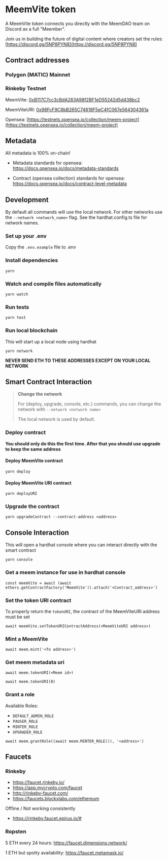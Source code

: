 # MeemVite token

A MeemVite token connects you directly with the MeemDAO team on Discord as a full "Meember".

Join us in building the future of digital content where creators set the rules: [https://discord.gg/5NP8PYN8](https://discord.gg/5NP8PYN8)

## Contract addresses

### Polygon (MATIC) Mainnet



### Rinkeby Testnet

MeemVite: [0xB117C7cc3cBdA283A98f2BF1eD55242d5d438bc2](https://rinkeby.etherscan.io/address/0xB117C7cc3cBdA283A98f2BF1eD55242d5d438bc2)

MeemViteURI: [0x98FcF9C8bB265C74818F5eC4fC067e564304361a](https://rinkeby.etherscan.io/address/0x98FcF9C8bB265C74818F5eC4fC067e564304361a)

Opensea: [https://testnets.opensea.io/collection/meem-project](https://testnets.opensea.io/collection/meem-project)

## Metadata

All metadata is 100% on-chain!

* Metadata standards for opensea: https://docs.opensea.io/docs/metadata-standards

* Contract (opensea collection) standards for opensea: https://docs.opensea.io/docs/contract-level-metadata

## Development

By default all commands will use the local network. For other networks use the ```--network <network_name>``` flag. See the hardhat.config.ts file for network names.

### Set up your .env

Copy the `.env.example` file to .env

### Install dependencies

```yarn```

### Watch and compile files automatically

```yarn watch```

### Run tests

```yarn test```

### Run local blockchain

This will start up a local node using hardhat

```yarn network```

**NEVER SEND ETH TO THESE ADDRESSES EXCEPT ON YOUR LOCAL NETWORK**

## Smart Contract Interaction

> **Change the network**
>
> For (deploy, upgrade, console, etc.) commands, you can change the network with `--network <network name>`
>
> The local network is used by default.

### Deploy contract

**You should only do this the first time. After that you should use upgrade to keep the same address**

#### Deploy MeemVite contract

```yarn deploy```

#### Deploy MeemVite URI contract

```yarn deployURI```

### Upgrade the contract

```yarn upgradeContract --contract-address <address>```

## Console Interaction

This will open a hardhat console where you can interact directly with the smart contract

```yarn console```

### Get a meem instance for use in hardhat console

```
const meemVite = await (await ethers.getContractFactory('MeemVite')).attach('<Contract_address>')
```

### Set the token URI contract

To properly return the `tokenURI`, the contract of the MeemViteURI address must be set

```
await meemVite.setTokenURIContractAddress(<MeemViteURI address>)
```

### Mint a MeemVite

```
await meem.mint('<To address>')
```

### Get meem metadata uri

```
await meem.tokenURI(<Meem id>)

await meem.tokenURI(0)
```

### Grant a role

Available Roles:

* `DEFAULT_ADMIN_ROLE`
* `PAUSER_ROLE`
* `MINTER_ROLE`
* `UPGRADER_ROLE`

```
await meem.grantRole((await meem.MINTER_ROLE()), '<address>')
```

## Faucets

### Rinkeby

* https://faucet.rinkeby.io/
* https://app.mycrypto.com/faucet
* http://rinkeby-faucet.com/
* https://faucets.blockxlabs.com/ethereum

Offline / Not working consistently
* https://rinkeby.faucet.epirus.io/#


### Ropsten

5 ETH every 24 hours: https://faucet.dimensions.network/

1 ETH but spotty availability: https://faucet.metamask.io/
